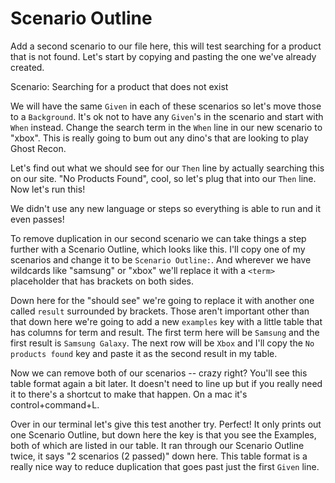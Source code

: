 # Scenario Outline

Add a second scenario to our file here, this will test searching for a product
that is not found. Let's start by copying and pasting the one we've already created.

   Scenario: Searching for a product that does not exist

We will have the same `Given` in each of these scenarios so let's move those to a
`Background`. It's ok not to have any `Given`'s in the scenario and start with
`When` instead. Change the search term in the `When` line in our new scenario to
"xbox". This is really going to bum out any dino's that are looking to play Ghost Recon.

Let's find out what we should see for our `Then` line by actually searching this on our site.
"No Products Found", cool, so let's plug that into our `Then` line. Now let's run this!

We didn't use any new language or steps so everything is able to run and it even passes!

To remove duplication in our second scenario we can take things a step further with a 
Scenario Outline, which looks like this. I'll copy one of my scenarios and change it to be
`Scenario Outline:`. And wherever we have wildcards like "samsung" or "xbox" we'll replace it
with a `<term>` placeholder that has brackets on both sides. 

Down here for the "should see" we're going to replace it with another one called `result` surrounded
by brackets. Those aren't important other than that down here we're going to add a new `examples` key
with a little table that has columns for term and result. The first term here will be `Samsung` and the
first result is `Samsung Galaxy`. The next row will be `Xbox` and I'll copy the `No products found` key
and paste it as the second result in my table. 

Now we can remove both of our scenarios -- crazy right? You'll see this table format again a bit later. 
It doesn't need to line up but if you really need it to there's a shortcut to make that happen. On a mac
it's control+command+L. 

Over in our terminal let's give this test another try. Perfect! It only prints out one Scenario Outline,
but down here the key is that you see the Examples, both of which are listed in our table. It ran through
our Scenario Outline twice, it says "2 scenarios (2 passed)" down here. This table format is a really nice
way to reduce duplication that goes past just the first `Given` line.

